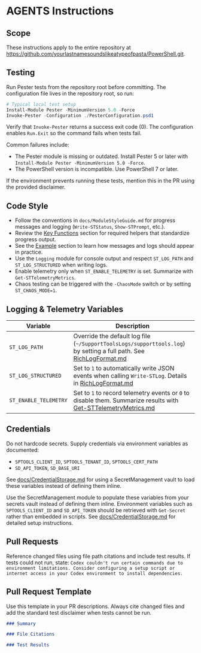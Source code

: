 # AGENTS Instructions

## Scope
These instructions apply to the entire repository at <https://github.com/yourlastnamesoundslikeatypeofpasta/PowerShell.git>.

## Testing
Run Pester tests from the repository root before committing. The configuration
file lives in the repository root, so run:

```powershell
# Typical local test setup
Install-Module Pester -MinimumVersion 5.0 -Force
Invoke-Pester -Configuration ./PesterConfiguration.psd1
```

Verify that `Invoke-Pester` returns a success exit code (0). The configuration
enables `Run.Exit` so the command fails when tests fail.

Common failures include:

- The Pester module is missing or outdated. Install Pester 5 or later with
  `Install-Module Pester -MinimumVersion 5.0 -Force`.
- The PowerShell version is incompatible. Use PowerShell 7 or later.

If the environment prevents running these tests, mention this in the PR using the provided disclaimer.

## Code Style
- Follow the conventions in `docs/ModuleStyleGuide.md` for progress messages and logging (`Write-STStatus`, `Show-STPrompt`, etc.).
- Review the [Key Functions](docs/ModuleStyleGuide.md#key-functions) section for required helpers that standardize progress output.
- See the [Example](docs/ModuleStyleGuide.md#example) section to learn how messages and logs should appear in practice.
- Use the `Logging` module for console output and respect `ST_LOG_PATH` and `ST_LOG_STRUCTURED` when writing logs.
- Enable telemetry only when `ST_ENABLE_TELEMETRY` is set. Summarize with `Get-STTelemetryMetrics`.
- Chaos testing can be triggered with the `-ChaosMode` switch or by setting `ST_CHAOS_MODE=1`.

## Logging & Telemetry Variables

| Variable | Description |
|----------|-------------|
| `ST_LOG_PATH` | Override the default log file (`~/SupportToolsLogs/supporttools.log`) by setting a full path. See [RichLogFormat.md](docs/Logging/RichLogFormat.md) |
| `ST_LOG_STRUCTURED` | Set to `1` to automatically write JSON events when calling `Write-STLog`. Details in [RichLogFormat.md](docs/Logging/RichLogFormat.md) |
| `ST_ENABLE_TELEMETRY` | Set to `1` to record telemetry events or `0` to disable them. Summarize results with [Get-STTelemetryMetrics.md](docs/Telemetry/Get-STTelemetryMetrics.md) |

## Credentials
Do not hardcode secrets. Supply credentials via environment variables as documented:
- `SPTOOLS_CLIENT_ID`, `SPTOOLS_TENANT_ID`, `SPTOOLS_CERT_PATH`
- `SD_API_TOKEN`, `SD_BASE_URI`

See [docs/CredentialStorage.md](docs/CredentialStorage.md) for using a
SecretManagement vault to load these variables instead of defining them inline.

Use the SecretManagement module to populate these variables from your secrets vault instead of defining them inline. Environment variables such as `SPTOOLS_CLIENT_ID` and `SD_API_TOKEN` should be retrieved with `Get-Secret` rather than embedded in scripts. See [docs/CredentialStorage.md](docs/CredentialStorage.md) for detailed setup instructions.

## Pull Requests
Reference changed files using file path citations and include test results. If tests could not run, state: `Codex couldn't run certain commands due to environment limitations. Consider configuring a setup script or internet access in your Codex environment to install dependencies.`
## Pull Request Template
Use this template in your PR descriptions. Always cite changed files and add the standard test disclaimer when tests cannot be run.

```markdown
### Summary

### File Citations

### Test Results
```
